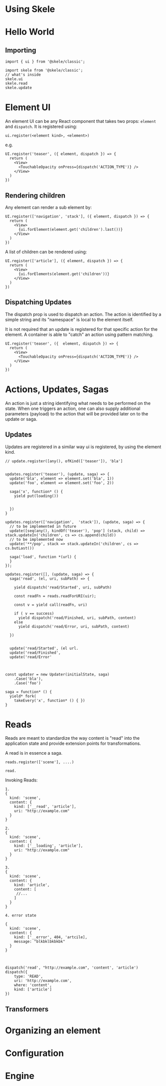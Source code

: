 # Using Skele

# Hello World

## Importing

    import { ui } from '@skele/classic';

    import skele from '@skele/classic';
    // what's inside
    skele.ui
    skele.read
    skele.update

# Element UI

An element UI can be any React component that takes two props: `element` and `dispatch`.
It is registered using:

    ui.register(<element kind>, <element>)

e.g.

    UI.register('teaser', ({ element, dispatch }) => {
      return (
        <View>
          <TouchableOpacity onPress={dispatch('ACTION_TYPE')} />
        </View>
      )
    })

## Rendering children

Any element can render a sub element by:

    UI.register(['navigation', 'stack'], ({ element, dispatch }) => {
      return (
        <View>
          {ui.forElement(element.get('children').last())}
        </View>
      )
    })

A list of children can be rendered using:

    UI.register(['article'], ({ element, dispatch }) => {
      return (
        <View>
          {ui.forElements(element.get('children'))}
        </View>
      )
    })

## Dispatching Updates

The dispatch prop is used to dispatch an action. The action is identified by a simple string and its "namespace" is
local to the element itself.

It is not required that an update is registered for that specific action for the element. A container is able to
"catch" an action using pattern matching.

    UI.register('teaser', ({  element, dispatch }) => {
      return (
        <View>
          <TouchableOpacity onPress={dispatch('ACTION_TYPE')} />
        </View>
      )
    })

# Actions, Updates, Sagas

An action is just a string identifying what needs to be performed on the state. When one triggers an action, one can
also supply additional parameters (payload) to the action that will be provided later on to the update or saga.

## Updates

Updates are registered in a similar way ui is registered, by using the element kind.

    // update.register([any(), ofKind(['teaser']), 'bla']


    updates.register('teaser'), (update, saga) => {
      update('bla', element => element.set('bla', 1))
      update('foo', element => element.set('foo', 2))

      saga('x', function* () {
        yield put(loading())


      })
    }

    updates.register(['navigation',  'stack']), (update, saga) => {
      // to be implemented in future
      update([seq(any(), kindOf('teaser'), 'pop'] (stack, child) => stack.updateIn('children', cs => cs.append(child))
      // to be implemented now
      update('**/pop', stack => stack.updateIn('children', cs => cs.butLast())

      saga('load', function *(url) {
      }
    });

    updates.register([], (update, saga) => {
      saga('read', (el, uri, subPath) => {

        yield dispatch('read/Started', uri, subPath)

        const readFn = reads.readForURI(uir);

        const v = yield call(readFn, uri)

        if ( v == success)
          yield dispatch('read/Finished, uri, subPath, content)
        else
          yield dispatch('read/Error, uri, subPath, content)

      })


      update('read/Started', (el url.
      update('read/Finished',
      update('read/Error'



    const updater = new Updater(initialState, saga)
        .Case('bla'),
        .Case('foo')

    saga = function* () {
      yield* fork(
        takeEvery('x', function* () { })
    }

# Reads

Reads are meant to standardize the way content is "read" into the application state and provide extension points for
transformations.

A read is in essence a saga.

    reads.register(['scene'], ....)

    read.

Invoking Reads:

    1.
    {
      kind: 'scene',
      content: {
        kind: ['__read', 'article'],
        uri: "http://example.com"
      }
    }

    2.
    {
      kind: 'scene',
      content: {
        kind: ['__loading', 'article'],
        uri: "http://example.com"
      }
    }

    3.
    {
      kind: 'scene',
      content: {
        kind: 'article',
        content: [
         //...
        ]
      }
    }

    4. error state

    {
      kind: 'scene',
      content: {
        kind: ['__error', 404, 'artcile],
        message: "blkbklbkbkbk"
      }
    }



    dispatch('read', "http://example.com", 'content', 'article')
    dispatch({
        type: 'READ',
        uri: 'http://example.com',
        where: 'content',
        kind: ['article']
    })

## Transformers

# Organizing an element

# Configuration

# Engine
